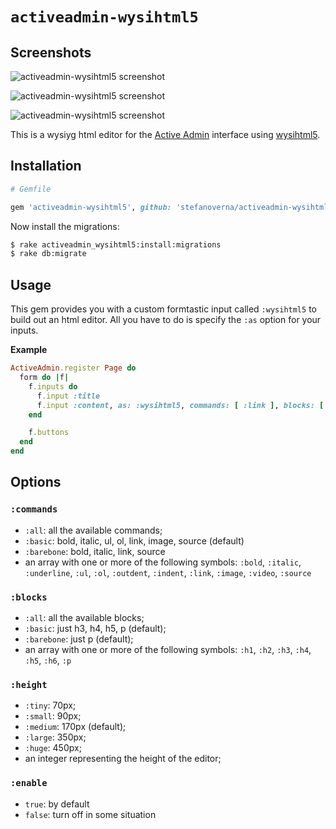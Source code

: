 # `activeadmin-wysihtml5`

## Screenshots

![activeadmin-wysihtml5 screenshot](https://raw.github.com/stefanoverna/activeadmin-wysihtml5/master/screenshot.png)

![activeadmin-wysihtml5 screenshot](https://raw.github.com/stefanoverna/activeadmin-wysihtml5/master/link_screenshot.png)

![activeadmin-wysihtml5 screenshot](https://raw.github.com/stefanoverna/activeadmin-wysihtml5/master/image_screenshot.png)

This is a wysiyg html editor for the [Active Admin](http://activeadmin.info/)
interface using [wysihtml5](https://github.com/xing/wysihtml5).

## Installation

```ruby
# Gemfile

gem 'activeadmin-wysihtml5', github: 'stefanoverna/activeadmin-wysihtml5'
```

Now install the migrations:

```bash
$ rake activeadmin_wysihtml5:install:migrations
$ rake db:migrate
```

## Usage
This gem provides you with a custom formtastic input called `:wysihtml5` to build out an html editor.
All you have to do is specify the `:as` option for your inputs.

**Example**

```ruby
ActiveAdmin.register Page do
  form do |f|
    f.inputs do
      f.input :title
      f.input :content, as: :wysihtml5, commands: [ :link ], blocks: [ :h3, :p]
    end

    f.buttons
  end
end
```

## Options

### `:commands`

* `:all`: all the available commands;
* `:basic`: bold, italic, ul, ol, link, image, source (default)
* `:barebone`: bold, italic, link, source
* an array with one or more of the following symbols: `:bold`, `:italic`, `:underline`, `:ul`, `:ol`, `:outdent`, `:indent`, `:link`, `:image`, `:video`, `:source`

### `:blocks`

* `:all`: all the available blocks;
* `:basic`: just h3, h4, h5, p (default);
* `:barebone`: just p (default);
* an array with one or more of the following symbols: `:h1`, `:h2`, `:h3`, `:h4`, `:h5`, `:h6`, `:p`

### `:height`

* `:tiny`: 70px;
* `:small`: 90px;
* `:medium`: 170px (default);
* `:large`: 350px;
* `:huge`: 450px;
* an integer representing the height of the editor;

### `:enable`

* `true`: by default
* `false`: turn off in some situation

